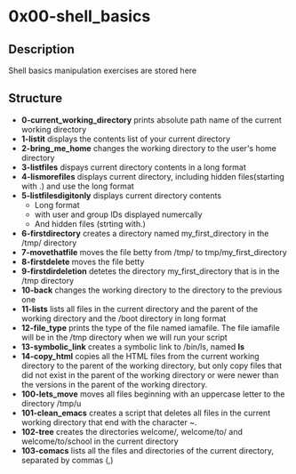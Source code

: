 # 0x00-shell_basics

## Description

Shell basics manipulation exercises are stored here

## Structure

* **0-current_working_directory** prints absolute path name of the current working directory
* **1-listit** displays the contents list of your current directory
* **2-bring_me_home** changes the working directory to the user's home directory
* **3-listfiles** dispays current directory contents in a long format
* **4-lismorefiles** displays current directory, including hidden files(starting with .) and use the long format
* **5-listfilesdigitonly** displays current directory contents
    * Long format
    * with user and group IDs displayed numercally
    * And hidden files (strting with.)
* **6-firstdirectory** creates a directory named my_first_directory in the /tmp/ directory
* **7-movethatfile** moves the file betty from /tmp/ to tmp/my_first_directory
* **8-firstdelete** moves the file betty
* **9-firstdirdeletion** detetes the directory my_first_directory that is in the /tmp directory
* **10-back** changes the working directory to the directory to the previous one
* **11-lists** lists all files in the current directory and the parent of the working directory and the /boot directory in long format
* **12-file_type** prints the type of the file named iamafile. The file iamafile will be in the /tmp directory when we will run your script
* **13-symbolic_link** creates a symbolic link to /bin/ls, named __ls__
* **14-copy_html** copies all the HTML files from the current working directory to the parent of the working directory, but only copy files that did not exist in the parent of the working directory or were newer than the versions in the parent of the working directory.
* **100-lets_move** moves all files beginning with an uppercase letter to the directory /tmp/u
* **101-clean_emacs** creates a script that deletes all files in the current working directory that end with the character ~.
* **102-tree** creates the directories welcome/, welcome/to/ and welcome/to/school in the current directory
* **103-comacs** lists all the files and directories of the current directory, separated by commas (,)

